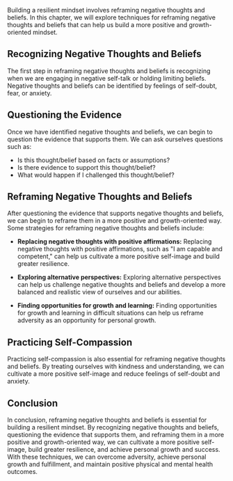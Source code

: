 
Building a resilient mindset involves reframing negative thoughts and beliefs. In this chapter, we will explore techniques for reframing negative thoughts and beliefs that can help us build a more positive and growth-oriented mindset.

Recognizing Negative Thoughts and Beliefs
-----------------------------------------

The first step in reframing negative thoughts and beliefs is recognizing when we are engaging in negative self-talk or holding limiting beliefs. Negative thoughts and beliefs can be identified by feelings of self-doubt, fear, or anxiety.

Questioning the Evidence
------------------------

Once we have identified negative thoughts and beliefs, we can begin to question the evidence that supports them. We can ask ourselves questions such as:

* Is this thought/belief based on facts or assumptions?
* Is there evidence to support this thought/belief?
* What would happen if I challenged this thought/belief?

Reframing Negative Thoughts and Beliefs
---------------------------------------

After questioning the evidence that supports negative thoughts and beliefs, we can begin to reframe them in a more positive and growth-oriented way. Some strategies for reframing negative thoughts and beliefs include:

* **Replacing negative thoughts with positive affirmations:** Replacing negative thoughts with positive affirmations, such as "I am capable and competent," can help us cultivate a more positive self-image and build greater resilience.

* **Exploring alternative perspectives:** Exploring alternative perspectives can help us challenge negative thoughts and beliefs and develop a more balanced and realistic view of ourselves and our abilities.

* **Finding opportunities for growth and learning:** Finding opportunities for growth and learning in difficult situations can help us reframe adversity as an opportunity for personal growth.

Practicing Self-Compassion
--------------------------

Practicing self-compassion is also essential for reframing negative thoughts and beliefs. By treating ourselves with kindness and understanding, we can cultivate a more positive self-image and reduce feelings of self-doubt and anxiety.

Conclusion
----------

In conclusion, reframing negative thoughts and beliefs is essential for building a resilient mindset. By recognizing negative thoughts and beliefs, questioning the evidence that supports them, and reframing them in a more positive and growth-oriented way, we can cultivate a more positive self-image, build greater resilience, and achieve personal growth and success. With these techniques, we can overcome adversity, achieve personal growth and fulfillment, and maintain positive physical and mental health outcomes.
